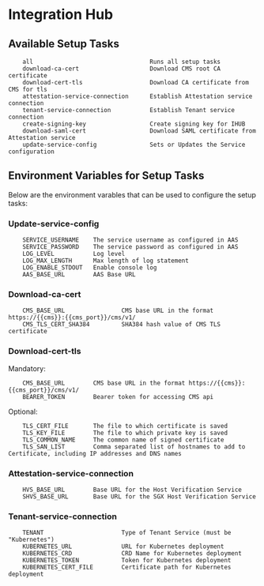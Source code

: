 # Integration Hub

## Available Setup Tasks

```
    all                                 Runs all setup tasks
    download-ca-cert                    Download CMS root CA certificate
    download-cert-tls                   Download CA certificate from CMS for tls
    attestation-service-connection      Establish Attestation service connection
    tenant-service-connection           Establish Tenant service connection
    create-signing-key                  Create signing key for IHUB
    download-saml-cert                  Download SAML certificate from Attestation service
    update-service-config               Sets or Updates the Service configuration
```
## Environment Variables for Setup Tasks

Below are the environment varables that can be used to configure the setup tasks:

### Update-service-config

```
    SERVICE_USERNAME    The service username as configured in AAS
    SERVICE_PASSWORD    The service password as configured in AAS
    LOG_LEVEL           Log level
    LOG_MAX_LENGTH      Max length of log statement
    LOG_ENABLE_STDOUT   Enable console log
    AAS_BASE_URL        AAS Base URL
```

### Download-ca-cert

```
    CMS_BASE_URL                CMS base URL in the format https://{{cms}}:{{cms_port}}/cms/v1/
    CMS_TLS_CERT_SHA384         SHA384 hash value of CMS TLS certificate
```

### Download-cert-tls

Mandatory:

```
    CMS_BASE_URL        CMS base URL in the format https://{{cms}}:{{cms_port}}/cms/v1/
    BEARER_TOKEN        Bearer token for accessing CMS api
```

Optional:

```
    TLS_CERT_FILE       The file to which certificate is saved
    TLS_KEY_FILE        The file to which private key is saved
    TLS_COMMON_NAME     The common name of signed certificate
    TLS_SAN_LIST        Comma separated list of hostnames to add to Certificate, including IP addresses and DNS names
```

### Attestation-service-connection

```
    HVS_BASE_URL        Base URL for the Host Verification Service
    SHVS_BASE_URL       Base URL for the SGX Host Verification Service
```

### Tenant-service-connection

```
    TENANT                      Type of Tenant Service (must be "Kubernetes")
    KUBERNETES_URL              URL for Kubernetes deployment
    KUBERNETES_CRD              CRD Name for Kubernetes deployment
    KUBERNETES_TOKEN            Token for Kubernetes deployment
    KUBERNETES_CERT_FILE        Certificate path for Kubernetes deployment
```

